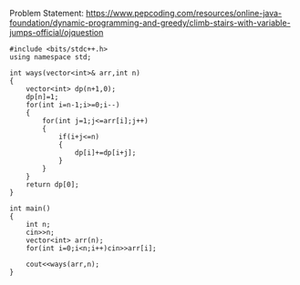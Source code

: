 Problem Statement: https://www.pepcoding.com/resources/online-java-foundation/dynamic-programming-and-greedy/climb-stairs-with-variable-jumps-official/ojquestion

```
#include <bits/stdc++.h>
using namespace std;

int ways(vector<int>& arr,int n)
{
    vector<int> dp(n+1,0);
    dp[n]=1;
    for(int i=n-1;i>=0;i--)
    {
        for(int j=1;j<=arr[i];j++)
        {
            if(i+j<=n)
            {
                dp[i]+=dp[i+j];
            }
        }
    }
    return dp[0];
}

int main()
{
    int n;
    cin>>n;
    vector<int> arr(n);
    for(int i=0;i<n;i++)cin>>arr[i];
    
    cout<<ways(arr,n);
}
```
